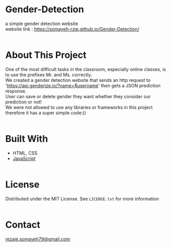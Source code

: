 # Gender-Detection
a simple gender detection website <br />
website link : https://somayeh-rzie.github.io/Gender-Detection/
<br /><br />

# About This Project
One of the most difficult tasks in the classroom, especially online classes, is to use the prefixes Mr. and Ms. correctly.<br />
We created a gender detection website that sends an http request to 'https://api.genderize.io/?name=$username'
then gets a JSON prediction response.<br />
User can save or delete gender they want whether they consider our prediction or not!<br />
We were not allowed to use any libraries or frameworks in this project therefore it has a super simple code:))
<br /><br />

# Built With
- HTML, CSS
- [JavaScript](https://www.javascript.com/) <br /><br />

# License
Distributed under the MIT License. See `LICENSE.txt` for more information
<br /><br />

# Contact
rezaie.somayeh79@gmail.com
